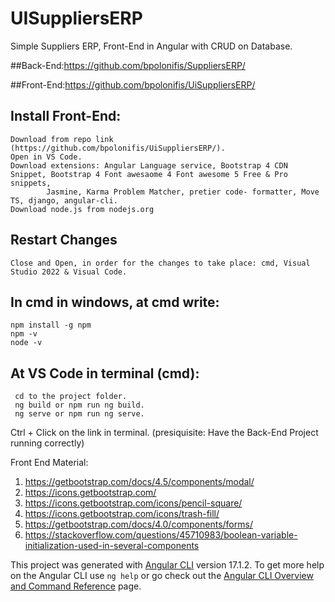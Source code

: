 # UISuppliersERP
Simple Suppliers ERP, Front-End in Angular with CRUD on Database. 

##Back-End:https://github.com/bpolonifis/SuppliersERP/

##Front-End:https://github.com/bpolonifis/UiSuppliersERP/

## Install Front-End: 
    Download from repo link (https://github.com/bpolonifis/UiSuppliersERP/).
    Open in VS Code. 
    Download extensions: Angular Language service, Bootstrap 4 CDN Snippet, Bootstrap 4 Font awesaome 4 Font awesome 5 Free & Pro snippets,
			Jasmine, Karma Problem Matcher, pretier code- formatter, Move TS, django, angular-cli.
    Download node.js from nodejs.org
## Restart Changes
    Close and Open, in order for the changes to take place: cmd, Visual Studio 2022 & Visual Code.

## In cmd in windows, at cmd write: 
	npm install -g npm 
	npm -v
	node -v
## At VS Code in terminal (cmd): 
     cd to the project folder.
     ng build or npm run ng build.
     ng serve or npm run ng serve. 
Ctrl + Click on the link in terminal. (presiquisite: Have the Back-End Project running correctly)


  Front End Material:
1.	https://getbootstrap.com/docs/4.5/components/modal/
2.	https://icons.getbootstrap.com/
3.	https://icons.getbootstrap.com/icons/pencil-square/
4.	https://icons.getbootstrap.com/icons/trash-fill/
5.	https://getbootstrap.com/docs/4.0/components/forms/
6.	https://stackoverflow.com/questions/45710983/boolean-variable-initialization-used-in-several-components


This project was generated with [Angular CLI](https://github.com/angular/angular-cli) version 17.1.2.
To get more help on the Angular CLI use `ng help` or go check out the [Angular CLI Overview and Command Reference](https://angular.io/cli) page.
